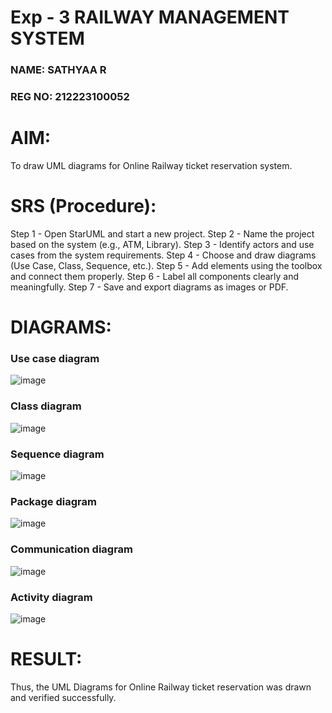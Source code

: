 # Exp - 3 RAILWAY MANAGEMENT SYSTEM

### NAME: SATHYAA R
### REG NO: 212223100052

# AIM:
To draw UML diagrams for Online Railway ticket reservation system.


# SRS (Procedure):

Step 1 - Open StarUML and start a new project.
Step 2 - Name the project based on the system (e.g., ATM, Library).
Step 3 - Identify actors and use cases from the system requirements.
Step 4 - Choose and draw diagrams (Use Case, Class, Sequence, etc.).
Step 5 - Add elements using the toolbox and connect them properly.
Step 6 - Label all components clearly and meaningfully.
Step 7 - Save and export diagrams as images or PDF.


# DIAGRAMS:

### Use case diagram

![image](https://github.com/user-attachments/assets/156d62a1-d751-4b5f-81dc-4afeda6ea136)


### Class diagram

![image](https://github.com/user-attachments/assets/6d9edcf9-380f-44bf-8145-e98307c891bd)


### Sequence diagram

![image](https://github.com/user-attachments/assets/0ae2289e-fb2e-489e-9e4f-69cd48a030dc)


### Package diagram

![image](https://github.com/user-attachments/assets/7a235c80-5ace-4c56-b972-bba9ab4845ee)


### Communication diagram

![image](https://github.com/user-attachments/assets/28823f9f-4c38-4598-991f-df371f9ae1c3)


### Activity diagram

![image](https://github.com/user-attachments/assets/cdd81e75-cf64-4a41-b4e4-48dca69aaabe)



# RESULT:

Thus, the UML Diagrams for Online Railway ticket reservation was drawn and verified successfully.
